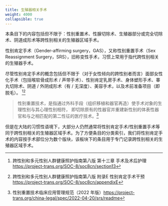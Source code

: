 ```yaml
---
title: 生殖器相关手术
weight: 4000
collapsible: true
---
```


本条目下的内容包括但不限于：性别重置术、性腺切除术、生殖器部分或完全切除术、阴道成形术等跨性别相关的生殖器区域手术。

性别肯定手术（Gender-affirming surgery，GAS），又称性别重置手术（Sex Reassignment Surgery，SRS），旧称变性手术，习惯上常用于指代跨性别相关的生殖器手术。

尽管性别肯定手术的概念包括但不限于（对于女性倾向的跨性别者而言）面部女性化手术（包括喉软骨成形术 / 声带手术）、性别肯定乳房手术、身体塑形手术、睾丸切除术、阴道 / 外阴成形术（有 / 无深度）、美容手术，以及术前准备项目（即脱毛）。 [^2][^3]

> 性别重置技术，是指通过外科手段（组织移植和器官再造）使手术对象的生理性别与其心理性别相符， 即切除原有的性器官并重建新性别的体表性器官和与之相匹配的第二性征的医疗技术。[^1]

但是在大陆的习惯性语境下，大部分人仍然通常将性别肯定手术/性别重置手术等同于跨性别相关的生殖器区域手术。为了方便条目的分类索引，我们将性别肯定手术的内容按手术部位分为数个版块，该板块下的条目用于专门记录跨性别相关的生殖器区域手术。

[^1]: 性别重置技术临床应用管理规范（2022 年版）<https://project-trans.org/china-legal/spec/2022-04-20/srs/readme>
[^2]: 跨性别和多元性别人群健康照护指南第八版 第十三章 手术及术后护理 <https://project-trans.org/SOC-8/soc8cn/section13>
[^3]: 跨性别和多元性别人群健康照护指南第八版 附录E 性别肯定手术干预 <https://project-trans.org/SOC-8/soc8cn/appendixE>
